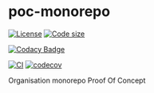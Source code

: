 # poc-monorepo

[![License](https://img.shields.io/github/license/php-jsonrpc/poc-monorepo.svg)](https://github.com/php-jsonrpc/poc-monorepo)
[![Code size](https://img.shields.io/github/languages/code-size/php-jsonrpc/poc-monorepo.svg)](https://github.com/php-jsonrpc/poc-monorepo)

[![Codacy Badge](https://app.codacy.com/project/badge/Grade/87f3e4f461634407b8d1cd1a6a3425c1)](https://app.codacy.com/gh/php-jsonrpc/poc-monorepo/dashboard?utm_source=gh\&utm_medium=referral\&utm_content=\&utm_campaign=Badge_grade)

[![CI](https://github.com/php-jsonrpc/poc-monorepo/actions/workflows/CI.yaml/badge.svg?branch=develop)](https://github.com/php-jsonrpc/poc-monorepo/actions/workflows/CI.yaml)
[![codecov](https://codecov.io/gh/php-jsonrpc/poc-monorepo/branch/develop/graph/badge.svg?token=IW6HXQN6U8)](https://codecov.io/gh/php-jsonrpc/poc-monorepo)

Organisation monorepo Proof Of Concept
